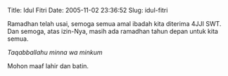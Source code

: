 Title: Idul Fitri
Date: 2005-11-02 23:36:52
Slug: idul-fitri

Ramadhan telah usai, semoga semua amal ibadah kita diterima 4JJI SWT. Dan semoga, atas izin-Nya, masih ada ramadhan tahun depan untuk kita semua.

<em>Taqabballahu minna wa minkum</em>

Mohon maaf lahir dan batin.